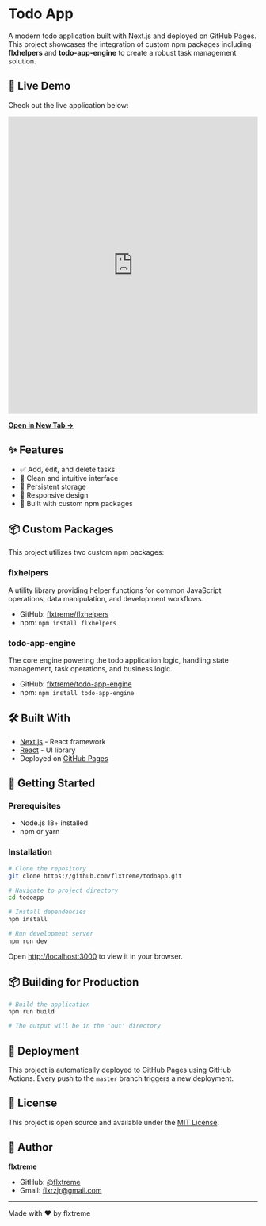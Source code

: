 # Todo App

A modern todo application built with Next.js and deployed on GitHub Pages. This project showcases the integration of custom npm packages including **flxhelpers** and **todo-app-engine** to create a robust task management solution.

## 🚀 Live Demo

Check out the live application below:

<div align="center">
  <iframe 
    src="https://flxtreme.github.io/todoapp/" 
    width="100%" 
    height="600" 
    frameborder="0"
    title="Todo App Demo">
  </iframe>
</div>

**[Open in New Tab →](https://flxtreme.github.io/todoapp/)**

## ✨ Features

- ✅ Add, edit, and delete tasks
- 📝 Clean and intuitive interface
- 💾 Persistent storage
- 📱 Responsive design
- 🔧 Built with custom npm packages

## 📦 Custom Packages

This project utilizes two custom npm packages:

### **flxhelpers**
A utility library providing helper functions for common JavaScript operations, data manipulation, and development workflows.

- GitHub: [flxtreme/flxhelpers](https://github.com/flxtreme/flxhelpers)
- npm: `npm install flxhelpers`

### **todo-app-engine**
The core engine powering the todo application logic, handling state management, task operations, and business logic.

- GitHub: [flxtreme/todo-app-engine](https://github.com/flxtreme/todo-app-engine)
- npm: `npm install todo-app-engine`

## 🛠️ Built With

- [Next.js](https://nextjs.org/) - React framework
- [React](https://reactjs.org/) - UI library
- Deployed on [GitHub Pages](https://pages.github.com/)

## 🚀 Getting Started

### Prerequisites

- Node.js 18+ installed
- npm or yarn

### Installation

```bash
# Clone the repository
git clone https://github.com/flxtreme/todoapp.git

# Navigate to project directory
cd todoapp

# Install dependencies
npm install

# Run development server
npm run dev
```

Open [http://localhost:3000](http://localhost:3000) to view it in your browser.

## 📦 Building for Production

```bash
# Build the application
npm run build

# The output will be in the 'out' directory
```

## 🚀 Deployment

This project is automatically deployed to GitHub Pages using GitHub Actions. Every push to the `master` branch triggers a new deployment.

## 📄 License

This project is open source and available under the [MIT License](LICENSE).

## 👤 Author

**flxtreme**

- GitHub: [@flxtreme](https://github.com/flxtreme)
- Gmail: [flxrzjr@gmail.com](mailto:flxrzjr@gmail.com)
---

Made with ❤️ by flxtreme